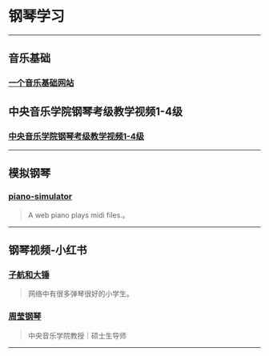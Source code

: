 
# 钢琴学习

---
## 音乐基础
### [一个音乐基础网站](https://wiki.xhhdd.cc/#/music_theory/interval)

## 中央音乐学院钢琴考级教学视频1-4级
### [中央音乐学院钢琴考级教学视频1-4级](https://mp.weixin.qq.com/s/5AJ2ptWj_LBQ9IrpCA-CPw)

---
## 模拟钢琴
### [piano-simulator](http://192.168.1.111/piano-simulator/dist/index.html)
> A web piano plays midi files.。
---
## 钢琴视频-小红书
### [子航和大锤](https://www.xiaohongshu.com/user/profile/5c0fd275f7e8b939b9901299)
> 网络中有很多弹琴很好的小学生。
### [周莹钢琴](https://www.xiaohongshu.com/user/profile/5cb34a34000000001200cf7c)
> 中央音乐学院教授｜硕士生导师

---

